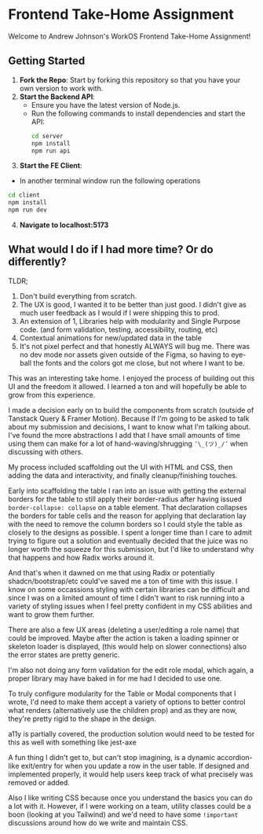 # Frontend Take-Home Assignment

Welcome to Andrew Johnson's WorkOS Frontend Take-Home Assignment!

## Getting Started

1. **Fork the Repo**: Start by forking this repository so that you have your own version to work with.
2. **Start the Backend API**:
   - Ensure you have the latest version of Node.js.
   - Run the following commands to install dependencies and start the API:
     ```bash
     cd server
     npm install
     npm run api
     ```
3. **Start the FE Client**:
  - In another terminal window run the following operations
  ```bash
  cd client
  npm install
  npm run dev
  ```
4. **Navigate to localhost:5173**

## What would I do if I had more time? Or do differently?

TLDR; 
1. Don't build everything from scratch. 
2. The UX is good, I wanted it to be better than just good. I didn't give as much user feedback as I would if I were shipping this to prod. 
3. An extension of 1, Libraries help with modularity and Single Purpose code. (and form validation, testing, accessibility, routing, etc)
4. Contextual animations for new/updated data in the table
5. It's not pixel perfect and that honestly ALWAYS will bug me. There was no dev mode nor assets given outside of the Figma, so having to eye-ball the fonts and the colors got me close, but not where I want to be. 

This was an interesting take home. I enjoyed the process of building out this UI and the freedom it allowed. I learned a ton and will hopefully be able to grow from this experience.

I made a decision early on to build the components from scratch (outside of Tanstack Query & Framer Motion). Because If I'm going to be asked to talk about my submission and decisions, I want to know what I'm talking about. I've found the more abstractions I add that I have small amounts of time using them can make for a lot of hand-waving/shrugging `¯\_(ツ)_/¯` when discussing with others. 

My process included scaffolding out the UI with HTML and CSS, then adding the data and interactivity, and finally cleanup/finishing touches. 

Early into scaffolding the table I ran into an issue with getting the external borders for the table to still apply their border-radius after having issued `border-collapse: collapse` on a table element. That declaration collapses the borders for table cells and the reason for applying that declaration lay with the need to remove the column borders so I could style the table as closely to the designs as possible. I spent a longer time than I care to admit trying to figure out a solution and eventually decided that the juice was no longer worth the squeeze for this submission, but I'd like to understand why that happens and how Radix works around it. 

And that's when it dawned on me that using Radix or potentially shadcn/bootstrap/etc could've saved me a ton of time with this issue. I know on some occassions styling with certain libraries can be difficult and since I was on a limited amount of time I didn't want to risk running into a variety of styling issues when I feel pretty confident in my CSS abilities and want to grow them further.

There are also a few UX areas (deleting a user/editing a role name) that could be improved. Maybe after the action is taken a loading spinner or skeleton loader is displayed, (this would help on slower connections) also the error states are pretty generic.

I'm also not doing any form validation for the edit role modal, which again, a proper library may have baked in for me had I decided to use one. 

To truly configure modularity for the Table or Modal components that I wrote, I'd need to make them accept a variety of options to better control what renders (alternatively use the children prop) and as they are now, they're pretty rigid to the shape in the design.

a11y is partially covered, the production solution would need to be tested for this as well with something like jest-axe

A fun thing I didn't get to, but can't stop imagining, is a dynamic accordion-like exit/entry for when you update a row in the user table. If designed and implemented properly, it would help users keep track of what precisely was removed or added. 

Also I like writing CSS because once you understand the basics you can do a lot with it. However, if I were working on a team, utility classes could be a boon (looking at you Tailwind) and we'd need to have some `!important` discussions around how do we write and maintain CSS. 